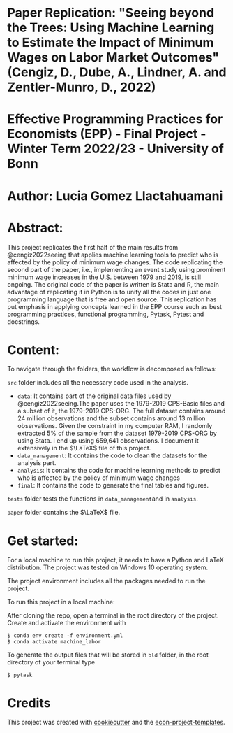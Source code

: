 Paper Replication: "Seeing beyond the Trees: Using Machine Learning to Estimate the Impact of Minimum Wages on Labor Market Outcomes" (Cengiz, D., Dube, A., Lindner, A. and Zentler-Munro, D., 2022)
===============================

Effective Programming Practices for Economists (EPP) - Final Project - Winter Term 2022/23 - University of Bonn 
=========

Author: Lucia Gomez Llactahuamani
=========

Abstract:
=========

This project replicates the first half of the main results from @cengiz2022seeing that applies machine learning tools to predict who is affected by the policy of minimum wage changes. The code replicating the second part of the paper, i.e., implementing an event study using prominent minimum wage increases in the U.S. between 1979 and 2019, is still ongoing. The original code of the paper is written is Stata and R, the main advantage of replicating it in Python is to unify all the codes in just one programming language that is free and open source. This replication has put emphasis in applying concepts learned in the EPP course such as best programming practices, functional programming, Pytask, Pytest and docstrings.

Content:
=============

To navigate through the folders, the workflow is decomposed as follows:

`src` folder includes all the necessary code used in the analysis. 

* `data`: It contains part of the original data files used by @cengiz2022seeing.The paper uses the 1979-2019 CPS-Basic files and a subset of it, the 1979-2019 CPS-ORG. The full dataset contains around 24 million observations and the subset contains around 13 million observations. Given the constraint in my computer RAM, I randomly extracted 5% of the sample from the dataset 1979-2019 CPS-ORG by using Stata. I end up using 659,641 observations. I document it extensively in the $\LaTeX$ file of this project.
* `data_management`: It contains the code to clean the datasets for the analysis part.
* `analysis`: It contains the code for machine learning methods to predict who is affected by the policy of minimum wage changes
* `final`: It contains the code to generate the final tables and figures.

`tests` folder tests the functions in `data_management`and in `analysis`.

`paper` folder contains the $\LaTeX$ file.

Get started:
=============

For a local machine to run this project, it needs to have a Python and LaTeX distribution. The project was tested on Windows 10 operating system. 

The project environment includes all the packages needed to run the project.

To run this project in a local machine:

After cloning the repo, open a terminal in the root directory of the project. Create and activate the environment with


    $ conda env create -f environment.yml
    $ conda activate machine_labor

To generate the output files that will be stored in `bld` folder, in the root directory of your terminal type

    $ pytask

Credits
=====

This project was created with [cookiecutter](https://github.com/audreyr/cookiecutter) and the [econ-project-templates](https://github.com/OpenSourceEconomics/econ-project-templates).